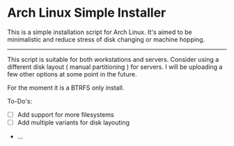 # Arch Linux Simple Installer
This is a simple installation script for Arch Linux. It's aimed to be minimalistic and reduce stress of disk changing or machine hopping.

***

This script is suitable for both workstations and servers. Consider using a different disk layout ( manual partitioning ) for servers. I will be uploading a few other options at some point in the future.

For the moment it is a BTRFS only install.


To-Do's:

- [ ] Add support for more filesystems
- [ ] Add multiple variants for disk layouting
- ...
